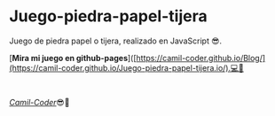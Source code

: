 # Juego-piedra-papel-tijera
Juego de piedra papel o tijera, realizado en JavaScript 😎.


  [**Mira mi juego en github-pages**]([https://camil-coder.github.io/Blog/](https://camil-coder.github.io/Juego-piedra-papel-tijera.io/).💻🙈
  
 <h1></h1>
 <a href="https://github.com/Camil-Coder" target="_blank" rel="noopener noreferrer"><i>Camil-Coder</i></a>😎💙
